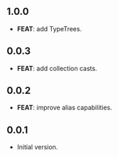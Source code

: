 ## 1.0.0

 - **FEAT**: add TypeTrees.

## 0.0.3

 - **FEAT**: add collection casts.

## 0.0.2

 - **FEAT**: improve alias capabilities.

## 0.0.1

- Initial version.

